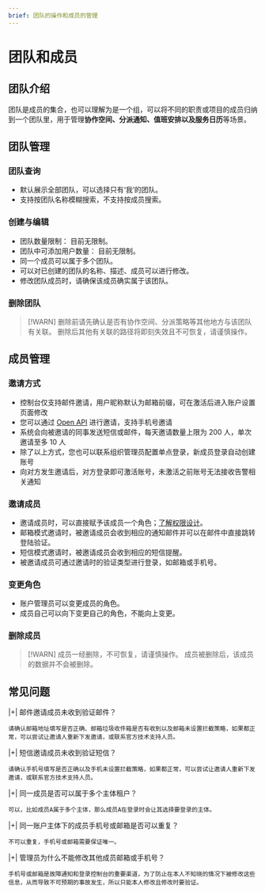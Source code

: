 ```yaml
---
brief: 团队的操作和成员的管理
---
```


# 团队和成员

## 团队介绍
团队是成员的集合，也可以理解为是一个组，可以将不同的职责或项目的成员归纳到一个团队里，用于管理**协作空间、分派通知、值班安排以及服务日历**等场景。

## 团队管理

### 团队查询

- 默认展示全部团队，可以选择只有‘我’的团队。
- 支持按团队名称模糊搜索，不支持按成员搜索。

### 创建与编辑

- 团队数量限制： 目前无限制。
- 团队中可添加用户数量： 目前无限制。
- 同一个成员可以属于多个团队。
- 可以对已创建的团队的名称、描述、成员可以进行修改。
- 修改团队成员时，请确保该成员确实属于该团队。

### 删除团队

> [!WARN]
> 删除前请先确认是否有协作空间、分派策略等其他地方与该团队有关联。
> 删除后其他有关联的路径将即刻失效且不可恢复，请谨慎操作。

## 成员管理

### 邀请方式

- 控制台仅支持邮件邀请，用户昵称默认为邮箱前缀，可在激活后进入账户设置页面修改
- 您可以通过 [Open API](https://developer.flashcat.cloud/api-110655699) 进行邀请，支持手机号邀请
- 系统会向被邀请的同事发送短信或邮件，每天邀请数量上限为 200 人，单次邀请至多 10 人
- 除了以上方式，您也可以联系组织管理员配置单点登录，新成员登录自动创建账号
- 向对方发生邀请后，对方登录即可激活账号，未激活之前账号无法接收告警相关通知

### 邀请成员

- 邀请成员时，可以直接赋予该成员一个角色；[了解权限设计](https://docs.flashcat.cloud/zh/flashduty/permission-overview)。
- 邮箱模式邀请时，被邀请成员会收到相应的通知邮件并可以在邮件中直接跳转登陆验证。
- 短信模式邀请时，被邀请成员会收到相应的短信提醒。
- 被邀请成员可通过邀请时的验证类型进行登录，如邮箱或手机号。

### 变更角色

- 账户管理员可以变更成员的角色。
- 成员自己可以向下变更自己的角色，不能向上变更。

### 删除成员
> [!WARN]
> 成员一经删除，不可恢复，请谨慎操作。
> 成员被删除后，该成员的数据并不会被删除。

## 常见问题

|+| 邮件邀请成员未收到验证邮件？

    请确认邮箱地址填写是否正确、邮箱垃圾收件箱是否有收到以及邮箱未设置拦截策略，如果都正常，可以尝试让邀请人重新下发邀请，或联系官方技术支持人员。

|+| 短信邀请成员未收到验证短信？

    请确认手机号填写是否正确以及手机未设置拦截策略，如果都正常，可以尝试让邀请人重新下发邀请，或联系官方技术支持人员。

|+| 同一成员是否可以属于多个主体租户？

    可以，比如成员A属于多个主体，那么成员A在登录时会让其选择要登录的主体。

|+| 同一账户主体下的成员手机号或邮箱是否可以重复？

    不可以重复，手机号或邮箱需要保证唯一。

|+| 管理员为什么不能修改其他成员邮箱或手机号？

    手机号或邮箱是故障通知和登录控制台的重要渠道，为了防止在本人不知晓的情况下被修改这些信息，从而导致不可预期的事故发生，所以只能本人修改且修改时要验证。
